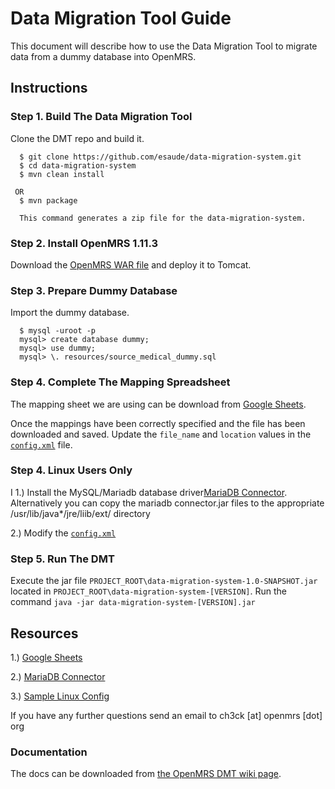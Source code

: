 # Data Migration Tool Guide

This document will describe how to use the Data Migration Tool to migrate data from a dummy database into OpenMRS.

## Instructions

### Step 1. Build The Data Migration Tool

Clone the DMT repo and build it.

````
  $ git clone https://github.com/esaude/data-migration-system.git
  $ cd data-migration-system
  $ mvn clean install

 OR
  $ mvn package 
  
  This command generates a zip file for the data-migration-system.
````

### Step 2. Install OpenMRS 1.11.3

Download the [OpenMRS WAR file](http://sourceforge.net/projects/openmrs/files/releases/OpenMRS_Platform_1.11.3/openmrs.war/download) and deploy it to Tomcat.

### Step 3. Prepare Dummy Database

Import the dummy database.

````
  $ mysql -uroot -p
  mysql> create database dummy;
  mysql> use dummy;
  mysql> \. resources/source_medical_dummy.sql
````

### Step 4. Complete The Mapping Spreadsheet

The mapping sheet we are using can be download from [Google Sheets](https://docs.google.com/spreadsheets/d/1ljn2hyf9Qk3IFfQWYiCmuwgJxDWn2hnzX4m2dLhR0mk/edit#gid=1416522886).

Once the mappings have been correctly specified and the file has been downloaded and saved. Update the `file_name` and `location` values in the [`config.xml`](https://github.com/esaude/data-migration-system/blob/master/src/main/resources/config.xml) file.


### Step 4. Linux Users Only

I 1.) Install the MySQL/Mariadb database driver[MariaDB Connector](https://code.mariadb.com/connectors/java/).
      Alternatively you can copy the mariadb connector.jar files to the appropriate /usr/lib/java*/jre/liib/ext/ directory
  
  2.) Modify the [`config.xml`](https://github.com/esaude/dmt-guide/tree/master/resources/config.xml)


### Step 5. Run The DMT

Execute the jar file `PROJECT_ROOT\data-migration-system-1.0-SNAPSHOT.jar` located in `PROJECT_ROOT\data-migration-system-[VERSION]`. Run the command `java -jar data-migration-system-[VERSION].jar`

## Resources

1.) [Google Sheets](https://docs.google.com/spreadsheets/d/1ljn2hyf9Qk3IFfQWYiCmuwgJxDWn2hnzX4m2dLhR0mk/edit#gid=1416522886)

2.) [MariaDB Connector](https://code.mariadb.com/connectors/java/)

3.) [Sample Linux Config](https://github.com/esaude/dmt-guide/tree/master/resources/config.xml)

If you have any further questions send an email to ch3ck [at] openmrs [dot] org 

### Documentation

The docs can be downloaded from [the OpenMRS DMT wiki page](https://wiki.openmrs.org/pages/viewpageattachments.action?pageId=80379983).


